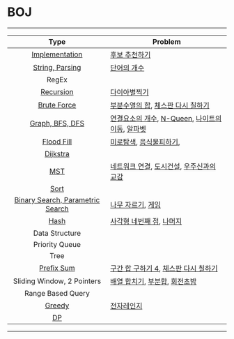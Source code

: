 # BOJ
-------------------------
|Type|Problem|
|:---:|--------|
|[Implementation](https://github.com/Jin959/BOJ-cpp/tree/master/Implementation)| [후보 추천하기](https://www.acmicpc.net/problem/1713) |
|[String, Parsing](https://github.com/Jin959/BOJ-cpp/tree/master/Parsing)|[단어의 개수](https://www.acmicpc.net/problem/1152) |
|RegEx| |
|[Recursion](https://github.com/Jin959/BOJ-cpp/tree/master/Recursion)|[다이아별찍기](https://www.acmicpc.net/problem/2444) |
|[Brute Force](https://github.com/Jin959/BOJ-cpp/tree/master/Recursion)| [부분수열의 합](https://www.acmicpc.net/problem/1182), [체스판 다시 칠하기](https://www.acmicpc.net/problem/1018) |
|[Graph, BFS, DFS](https://github.com/Jin959/BOJ-cpp/tree/master/Graph)| [연결요소의 개수](https://www.acmicpc.net/problem/11724), [N-Queen](https://www.acmicpc.net/problem/9663), [나이트의 이동](https://www.acmicpc.net/problem/7562), [알파벳](https://www.acmicpc.net/problem/1987) |
|[Flood Fill](https://github.com/Jin959/BOJ-cpp/tree/master/FloodFill)| [미로탐색](https://www.acmicpc.net/problem/2178), [음식물피하기](https://www.acmicpc.net/problem/1743), |
|[Dijkstra]()| |
|[MST](https://github.com/Jin959/BOJ-cpp/tree/master/MST)| [네트워크 연결](https://www.acmicpc.net/problem/1922), [도시건설](https://www.acmicpc.net/problem/21924), [우주신과의 교감](https://www.acmicpc.net/problem/1774)|
|[Sort]()| |
|[Binary Search, Parametric Search](https://github.com/Jin959/BOJ-cpp/tree/master/BinarySearch)|[나무 자르기](https://www.acmicpc.net/problem/2805), [게임](https://www.acmicpc.net/problem/1072) |
|[Hash](https://github.com/Jin959/BOJ-cpp/tree/master/Hash)|[사각형 네번째 점](https://www.acmicpc.net/problem/3009), [나머지](https://www.acmicpc.net/problem/3052)|
|Data Structure| |
|Priority Queue| |
|Tree| |
|[Prefix Sum](https://github.com/Jin959/BOJ-cpp/tree/master/PrefixSum)|[구간 합 구하기 4](https://www.acmicpc.net/problem/11659), [체스판 다시 칠하기](https://www.acmicpc.net/problem/1018) |
|Sliding Window, 2 Pointers|[배열 합치기](https://www.acmicpc.net/problem/11728), [부분합](https://www.acmicpc.net/problem/1806), [회전초밥](https://www.acmicpc.net/problem/2531)|
|Range Based Query| |
|[Greedy](https://github.com/Jin959/BOJ-cpp/tree/master/Greedy)| [전자레인지](https://www.acmicpc.net/problem/10162)|
|[DP](https://github.com/Jin959/BOJ-cpp/tree/master/DP)| |

-------------------------
